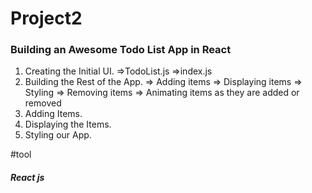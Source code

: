 # Project2
### Building an Awesome Todo List App in React
1. Creating the Initial UI.
=>TodoList.js
=>index.js
2. Building the Rest of the App.
=> Adding items
=> Displaying items
=> Styling
=> Removing items
=> Animating items as they are added or removed
3. Adding Items.
4. Displaying the Items.
5. Styling our App.

#tool
##### React js